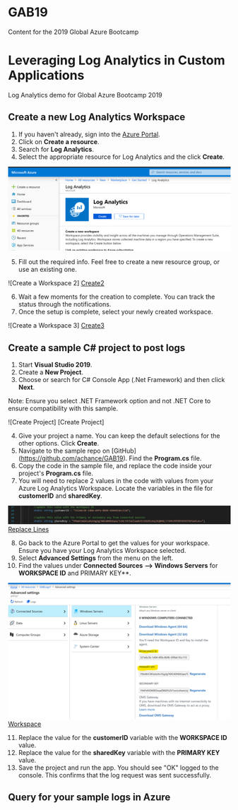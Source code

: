 # GAB19
Content for the 2019 Global Azure Bootcamp


# Leveraging Log Analytics in Custom Applications
Log Analytics demo for Global Azure Bootcamp 2019

## Create a new Log Analytics Workspace

1. If you haven't already, sign into the [Azure Portal](https://portal.azure.com).
2. Click on **Create a resource**. 
3. Search for **Log Analytics**.
4. Select the appropriate resource for Log Analytics and the click **Create**.

![Create A Workspace][Create1]

[Create1]: https://github.com/achance/GAB19/blob/master/Screenshots/CreateWorkspace.PNG?raw=true "Create a Workspace"

5. Fill out the required info. Feel free to create a new resource group, or use an existing one.

![Create a Workspace 2] [Create2]

[Create2]: https://github.com/achance/GAB19/blob/master/Screenshots/CreateWorkspace2.PNG?raw=true "Create a Workspace 2"

6. Wait a few moments for the creation to complete. You can track the status through the notifications. 
7. Once the setup is complete, select your newly created workspace.

![Create a Workspace 3] [Create3]

[Create3]: https://github.com/achance/GAB19/blob/master/Screenshots/CreateWorkspace3.PNG?raw=true "Create a Workspace 3"



## Create a sample C# project to post logs 

1. Start **Visual Studio 2019**.
2. Create a **New Project**.
3. Choose or search for C# Console App (.Net Framework) and then click **Next**.

Note: Ensure you select .NET Framework option and not .NET Core to ensure compatibility with this sample.

![Create Project] [Create Project]

[CreateProject]: https://github.com/achance/GAB19/blob/master/Screenshots/CreateProject.PNG?raw=true "Create Project"

4. Give your project a name. You can keep the default selections for the other options. Click **Create**.
5. Navigate to the sample repo on [GitHub] (https://github.com/achance/GAB19). Find the **Program.cs** file.
6. Copy the code in the sample file, and replace the code inside your project's **Program.cs** file.
7. You will need to replace 2 values in the code with values from your Azure Log Analytics Workspace. Locate the variables in the file for **customerID** and **sharedKey**. 

![Replace Lines] [Replace Lines]

[Replace Lines]: https://github.com/achance/GAB19/blob/master/Screenshots/ReplaceLines.PNG?raw=true "Replace Lines"

8. Go back to the Azure Portal to get the values for your workspace. Ensure you have your Log Analytics Workspace selected. 
9. Select **Advanced Settings** from the menu on the left. 
10. Find the values under **Connected Sources** **-->** **Windows Servers** for **WORKSPACE ID** and PRIMARY KEY**. 

![Workspace] [Workspace]

[Workspace]: https://github.com/achance/GAB19/blob/master/Screenshots/SharedKey.PNG?raw=true "Workspace"

11. Replace the value for the **customerID** variable with the **WORKSPACE ID** value. 
12. Replace the value for the **sharedKey** variable with the **PRIMARY KEY** value. 
13. Save the project and run the app. You should see "OK" logged to the console. This confirms that the log request was sent successfully. 


## Query for your sample logs in Azure 









